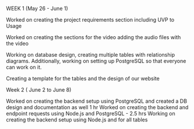 WEEK 1 (May 26 - June 1)

Worked on creating the project requirements section including UVP to Usage

Worked on creating the sections for the video adding the audio files with the video

Working on database design, creating multiple tables with relationship diagrams. Additionally, working on setting up PostgreSQL so that everyone can work on it.

Creating a template for the tables and the design of our website

Week 2 ( June 2 to June 8)

Worked on creating the backend setup using PostgreSQL and created a DB design and documentation as well 1 hr
Worked on creating the backend and endpoint requests using Node.js and PostgreSQL - 2.5 hrs
Working on creating the backend setup using Node.js and for all tables
